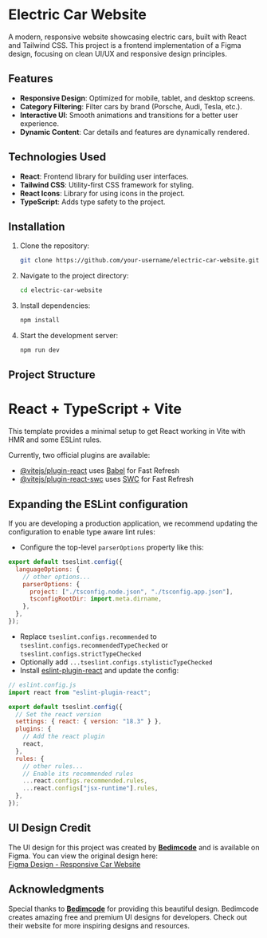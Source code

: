 # Electric Car Website

A modern, responsive website showcasing electric cars, built with React and Tailwind CSS. This project is a frontend implementation of a Figma design, focusing on clean UI/UX and responsive design principles.

## Features

- **Responsive Design**: Optimized for mobile, tablet, and desktop screens.
- **Category Filtering**: Filter cars by brand (Porsche, Audi, Tesla, etc.).
- **Interactive UI**: Smooth animations and transitions for a better user experience.
- **Dynamic Content**: Car details and features are dynamically rendered.

## Technologies Used

- **React**: Frontend library for building user interfaces.
- **Tailwind CSS**: Utility-first CSS framework for styling.
- **React Icons**: Library for using icons in the project.
- **TypeScript**: Adds type safety to the project.

## Installation

1. Clone the repository:
   ```bash
   git clone https://github.com/your-username/electric-car-website.git
   ```
2. Navigate to the project directory:
   ```bash
   cd electric-car-website
   ```
3. Install dependencies:
   ```bash
   npm install
   ```
4. Start the development server:
   ```bash
   npm run dev
   ```

## Project Structure

# React + TypeScript + Vite

This template provides a minimal setup to get React working in Vite with HMR and some ESLint rules.

Currently, two official plugins are available:

- [@vitejs/plugin-react](https://github.com/vitejs/vite-plugin-react/blob/main/packages/plugin-react/README.md) uses [Babel](https://babeljs.io/) for Fast Refresh
- [@vitejs/plugin-react-swc](https://github.com/vitejs/vite-plugin-react-swc) uses [SWC](https://swc.rs/) for Fast Refresh

## Expanding the ESLint configuration

If you are developing a production application, we recommend updating the configuration to enable type aware lint rules:

- Configure the top-level `parserOptions` property like this:

```js
export default tseslint.config({
  languageOptions: {
    // other options...
    parserOptions: {
      project: ["./tsconfig.node.json", "./tsconfig.app.json"],
      tsconfigRootDir: import.meta.dirname,
    },
  },
});
```

- Replace `tseslint.configs.recommended` to `tseslint.configs.recommendedTypeChecked` or `tseslint.configs.strictTypeChecked`
- Optionally add `...tseslint.configs.stylisticTypeChecked`
- Install [eslint-plugin-react](https://github.com/jsx-eslint/eslint-plugin-react) and update the config:

```js
// eslint.config.js
import react from "eslint-plugin-react";

export default tseslint.config({
  // Set the react version
  settings: { react: { version: "18.3" } },
  plugins: {
    // Add the react plugin
    react,
  },
  rules: {
    // other rules...
    // Enable its recommended rules
    ...react.configs.recommended.rules,
    ...react.configs["jsx-runtime"].rules,
  },
});
```

## UI Design Credit

The UI design for this project was created by **[Bedimcode](https://www.bedimcode.com/)** and is available on Figma. You can view the original design here:  
[Figma Design - Responsive Car Website](<https://www.figma.com/design/HeyvwEFAkZa5DKRphxbfIC/Figma-Design-Responsive-car-website-(Community)?node-id=0-1&p=f&t=BKBKl4MUpxr1R7YA-0>)

## Acknowledgments

Special thanks to **[Bedimcode](https://www.bedimcode.com/)** for providing this beautiful design. Bedimcode creates amazing free and premium UI designs for developers. Check out their website for more inspiring designs and resources.

